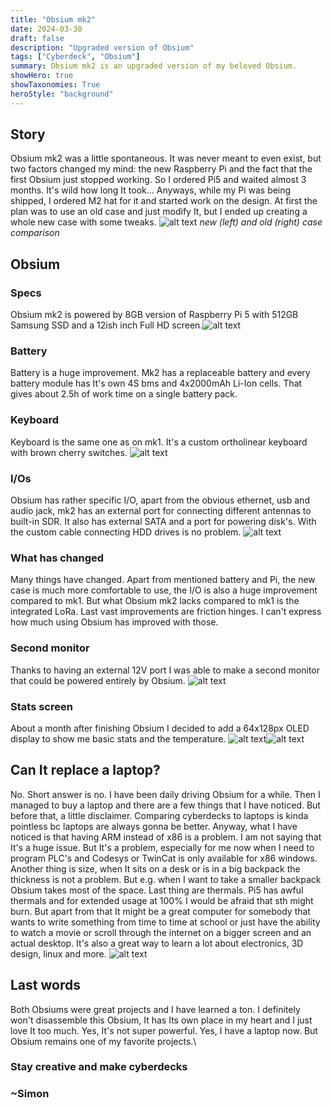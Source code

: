 ```yaml
---
title: "Obsium mk2"
date: 2024-03-30
draft: false
description: "Upgraded version of Obsium"
tags: ["Cyberdeck", "Obsium"]
summary: Obsium mk2 is an upgraded version of my beloved Obsium.
showHero: true
showTaxonomies: True
heroStyle: "background"
---
```


## Story
Obsium mk2 was a little spontaneous. It was never meant to even exist, but two factors changed my mind: the new Raspberry Pi and the fact that the first Obsium just stopped working. So I ordered Pi5 and waited almost 3 months. It's wild how long It took... Anyways, while my Pi was being shipped, I ordered M2 hat for it and started work on the design. At first the plan was to use an old case and just modify It, but I ended up creating a whole new case with some tweaks.
![alt text](20240307_074038.jpg) *new (left) and old (right) case comparison*

## Obsium
### Specs
Obsium mk2 is powered by 8GB version of Raspberry Pi 5 with 512GB Samsung SSD and a 12ish inch Full HD screen.![alt text](20240307_184442.jpg)

### Battery
Battery is a huge improvement. Mk2 has a replaceable battery and every battery module has It's own 4S bms and 4x2000mAh Li-Ion cells. That gives about 2.5h of work time on a single battery pack.

### Keyboard
Keyboard is the same one as on mk1. It's a custom ortholinear keyboard with brown cherry switches.
![alt text](20230720_095833.jpg)

### I/Os
Obsium has rather specific I/O, apart from the obvious ethernet, usb and audio jack, mk2 has an external port for connecting different antennas to built-in SDR. It also has external SATA and a port for powering disk's. With the custom cable connecting HDD drives is no problem.
![alt text](82579870-690d-4b3b-8919-5b77f80ccd93.jpg)

### What has changed
Many things have changed. Apart from mentioned battery and Pi, the new case is much more comfortable to use, the I/O is also a huge improvement compared to mk1. But what Obsium mk2 lacks compared to mk1 is the integrated LoRa. Last vast improvements are friction hinges. I can't express how much using Obsium has improved with those.

### Second monitor
Thanks to having an external 12V port I was able to make a second monitor that could be powered entirely by Obsium.
![alt text](20240317_130445.jpg)

### Stats screen
About a month after finishing Obsium I decided to add a 64x128px OLED display to show me basic stats and the temperature.
![alt text](received_808391628008093.jpeg)![alt text](20240504_183704.jpg)

## Can It replace a laptop?
No. Short answer is no. I have been daily driving Obsium for a while. Then I managed to buy a laptop and there are a few things that I have noticed. But before that, a little disclaimer. Comparing cyberdecks to laptops is kinda pointless bc laptops are always gonna be better. Anyway, what I have noticed is that having ARM instead of x86 is a problem. I am not saying that It's a huge issue. But It's a problem, especially for me now when I need to program PLC's and Codesys or TwinCat is only available for x86 windows. Another thing is size, when It sits on a desk or is in a big backpack the thickness is not a problem. But e.g. when I want to take a smaller backpack Obsium takes most of the space. Last thing are thermals. Pi5 has awful thermals and for extended usage at 100% I would be afraid that sth might burn. But apart from that It might be a great computer for somebody that wants to write something from time to time at school or just have the ability to watch a movie or scroll through the internet on a bigger screen and an actual desktop. It's also a great way to learn a lot about electronics, 3D design, linux and more.
![alt text](20240906_092130.jpg)

## Last words
Both Obsiums were great projects and I have learned a ton. I definitely won't disassemble this Obsium, It has Its own place in my heart and I just love It too much. Yes, It's not super powerful. Yes, I have a laptop now. But Obsium remains one of my favorite projects.\

### Stay creative and make cyberdecks
### ~Simon



